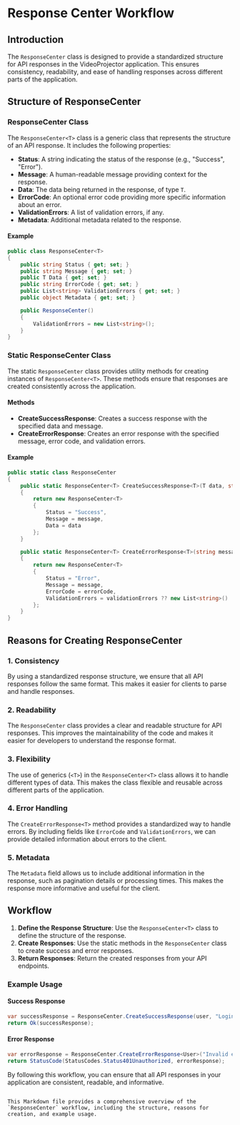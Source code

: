 # Response Center Workflow

## Introduction

The `ResponseCenter` class is designed to provide a standardized structure for API responses in the VideoProjector application. This ensures consistency, readability, and ease of handling responses across different parts of the application.

## Structure of ResponseCenter

### ResponseCenter<T> Class

The `ResponseCenter<T>` class is a generic class that represents the structure of an API response. It includes the following properties:

- **Status**: A string indicating the status of the response (e.g., "Success", "Error").
- **Message**: A human-readable message providing context for the response.
- **Data**: The data being returned in the response, of type `T`.
- **ErrorCode**: An optional error code providing more specific information about an error.
- **ValidationErrors**: A list of validation errors, if any.
- **Metadata**: Additional metadata related to the response.

#### Example

```csharp
public class ResponseCenter<T>
{
    public string Status { get; set; }
    public string Message { get; set; }
    public T Data { get; set; }
    public string ErrorCode { get; set; }
    public List<string> ValidationErrors { get; set; }
    public object Metadata { get; set; }

    public ResponseCenter()
    {
        ValidationErrors = new List<string>();
    }
}
```

### Static ResponseCenter Class

The static `ResponseCenter` class provides utility methods for creating instances of `ResponseCenter<T>`. These methods ensure that responses are created consistently across the application.

#### Methods

- **CreateSuccessResponse<T>**: Creates a success response with the specified data and message.
- **CreateErrorResponse<T>**: Creates an error response with the specified message, error code, and validation errors.

#### Example

```csharp
public static class ResponseCenter
{
    public static ResponseCenter<T> CreateSuccessResponse<T>(T data, string message = "Operation successful.")
    {
        return new ResponseCenter<T>
        {
            Status = "Success",
            Message = message,
            Data = data
        };
    }

    public static ResponseCenter<T> CreateErrorResponse<T>(string message, string errorCode = null, List<string> validationErrors = null)
    {
        return new ResponseCenter<T>
        {
            Status = "Error",
            Message = message,
            ErrorCode = errorCode,
            ValidationErrors = validationErrors ?? new List<string>()
        };
    }
}
```

## Reasons for Creating ResponseCenter

### 1. Consistency

By using a standardized response structure, we ensure that all API responses follow the same format. This makes it easier for clients to parse and handle responses.

### 2. Readability

The `ResponseCenter` class provides a clear and readable structure for API responses. This improves the maintainability of the code and makes it easier for developers to understand the response format.

### 3. Flexibility

The use of generics (`<T>`) in the `ResponseCenter<T>` class allows it to handle different types of data. This makes the class flexible and reusable across different parts of the application.

### 4. Error Handling

The `CreateErrorResponse<T>` method provides a standardized way to handle errors. By including fields like `ErrorCode` and `ValidationErrors`, we can provide detailed information about errors to the client.

### 5. Metadata

The `Metadata` field allows us to include additional information in the response, such as pagination details or processing times. This makes the response more informative and useful for the client.

## Workflow

1. **Define the Response Structure**: Use the `ResponseCenter<T>` class to define the structure of the response.
2. **Create Responses**: Use the static methods in the `ResponseCenter` class to create success and error responses.
3. **Return Responses**: Return the created responses from your API endpoints.

### Example Usage

#### Success Response

```csharp
var successResponse = ResponseCenter.CreateSuccessResponse(user, "Login successful.");
return Ok(successResponse);
```

#### Error Response

```csharp
var errorResponse = ResponseCenter.CreateErrorResponse<User>("Invalid email or password.", "INVALID_CREDENTIALS");
return StatusCode(StatusCodes.Status401Unauthorized, errorResponse);
```

By following this workflow, you can ensure that all API responses in your application are consistent, readable, and informative.
```

This Markdown file provides a comprehensive overview of the `ResponseCenter` workflow, including the structure, reasons for creation, and example usage.
